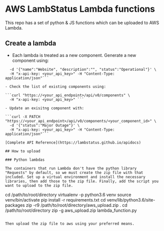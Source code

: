 # AWS LambStatus Lambda functions

This repo has a set of python & JS functions which can be uploaded to AWS Lambda. 

## Create a lambda

- Each lambda is treated as a new component. Generate a new component using:

```curl -X POST "https://<your_api_endpoint>/api/v0/components" \
  -d '{"name":"Website", "description":"", "status":"Operational"}' \
  -H "x-api-key: <your_api_key>" -H "Content-Type: application/json"```

- Check the list of existing components using:

```curl "https://<your_api_endpoint>/api/v0/components" \
  -H "x-api-key: <your_api_key>" ```

- Update an exisitng component with:

```curl -X PATCH "https://<your_api_endpoint>/api/v0/components/<your_component_id>" \
  -d '{"status":"Major Outage"}' \
  -H "x-api-key: <your_api_key>" -H "Content-Type: application/json"```

[Complete API Reference](https://lambstatus.github.io/apidocs)

## How to upload

### Python lambdas

The containers that run Lambda don't have the python library "Requests" by default, so we must create the zip file with that included. Set up a virtual environment and install the necessary libraries, then add those to the zip file. Finally, add the script you want to upload to the zip file.

```
cd /path/to/root/directory
virtualenv -p python3.6 venv
source venv/bin/activate
pip install -r requirements.txt
cd venv/lib/python3.6/site-packages
zip -r9 /path/to/root/directory/aws_upload.zip .
cd /path/to/root/directory
zip -g aws_upload.zip lambda_function.py
```

Then upload the zip file to aws using your preferred means. 



